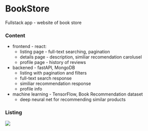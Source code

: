 # BookStore

Fullstack app - website of book store

### Content

- frontend - react:
    - listing page - full-text searching, pagination
    - details page - description, similiar recomendation carolusel
    - profile page - history of reviews
- backened - fastAPI, MongoDB
    - listing with pagination and filters
    - full-text search response
    - similiar recommendation response
    - profile info
- machine learning - TensorFlow, Book Recommendation dataset
    - deep neural net for recommending similar products

### Listing

![](mock/listing.png)


